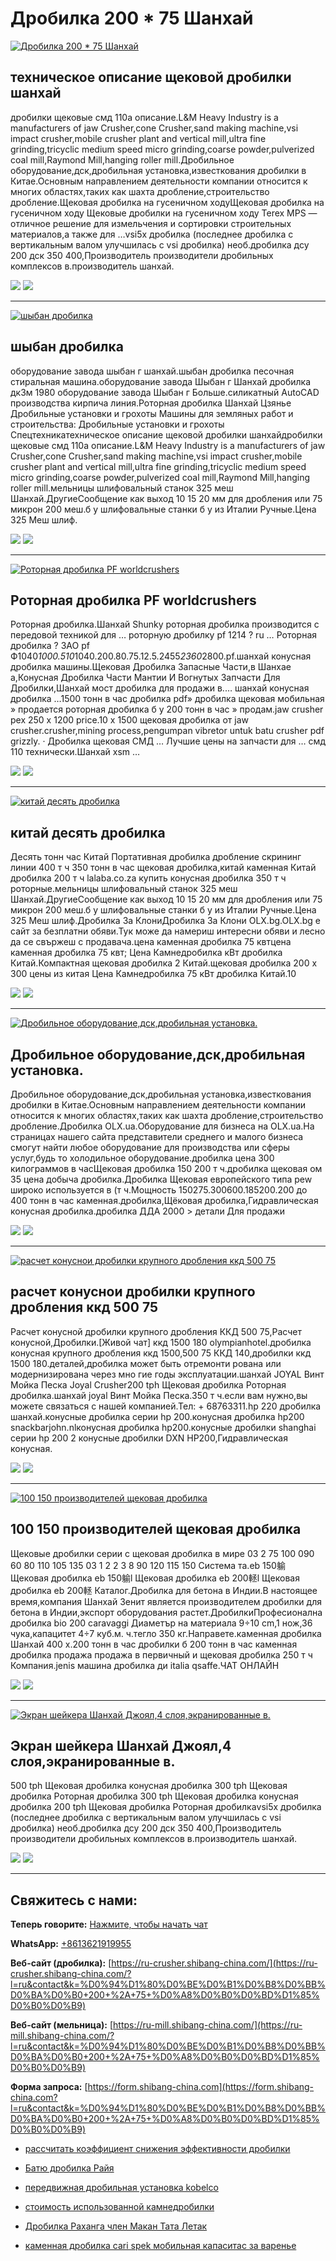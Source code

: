 # Дробилка 200 * 75 Шанхай

<a href="https://swt.shibang-china.com/?l=ru&img&k=%D0%94%D1%80%D0%BE%D0%B1%D0%B8%D0%BB%D0%BA%D0%B0+200+%2A+75+%D0%A8%D0%B0%D0%BD%D1%85%D0%B0%D0%B9" target="_blank">![Дробилка 200 * 75 Шанхай](http://static.shibang-china.com/all-800x300/1456.jpg)</a>

## техническое описание щековой дробилки шанхай
дробилки щековые смд 110а описание.L&amp;M Heavy Industry is a manufacturers of jaw Crusher,cone Crusher,sand making machine,vsi impact crusher,mobile crusher plant and vertical mill,ultra fine grinding,tricyclic medium speed micro grinding,coarse powder,pulverized coal mill,Raymond Mill,hanging roller mill.Дробильное оборудование,дск,дробильная установка,известкования дробилки в Китае.Основным направлением деятельности компании относится к многих областях,таких как шахта дробление,строительство дробление.Щековая дробилка на гусеничном ходуЩековая дробилка на гусеничном ходу Щековые дробилки на гусеничном ходу Terex MPS — отличное решение для измельчения и сортировки строительных материалов,а также для …vsi5x дробилка (последнее дробилка с вертикальным валом улучшилась с vsi дробилка) необ.дробилка дсу 200 дск 350 400,Производитель производители дробильных комплексов в.производитель шанхай.


<a href="https://whatsapp.shibangsoft.com/WhatsApp.php" target="_blank" title="WhatsApp">![](http://static.shibang-china.com/icon/whatsapp.png)</a> <a href="https://swt.shibang-china.com/?l=ru&icon&k=%D0%94%D1%80%D0%BE%D0%B1%D0%B8%D0%BB%D0%BA%D0%B0+200+%2A+75+%D0%A8%D0%B0%D0%BD%D1%85%D0%B0%D0%B9" target="_blank">![](http://static.shibang-china.com/icon/chat-ru.png)</a>

---

<a href="https://swt.shibang-china.com/?l=ru&img&k=%D0%94%D1%80%D0%BE%D0%B1%D0%B8%D0%BB%D0%BA%D0%B0+200+%2A+75+%D0%A8%D0%B0%D0%BD%D1%85%D0%B0%D0%B9" target="_blank">![шыбан дробилка](http://static.shibang-china.com/all-800x300/1217.jpg)</a>

## шыбан дробилка
оборудование завода шыбан г шанхай.шыбан дробилка песочная стиральная машина.оборудование завода Шыбан г Шанхай дробилка дк3м 1980 оборудование завода Шыбан г Больше.силикатный AutoCAD производства кирпича линия.Роторная дробилка Шанхай Цзянье Дробильные установки и грохоты Машины для земляных работ и строительства: Дробильные установки и грохоты Спецтехникатехническое описание щековой дробилки шанхайдробилки щековые смд 110а описание.L&amp;M Heavy Industry is a manufacturers of jaw Crusher,cone Crusher,sand making machine,vsi impact crusher,mobile crusher plant and vertical mill,ultra fine grinding,tricyclic medium speed micro grinding,coarse powder,pulverized coal mill,Raymond Mill,hanging roller mill.мельницы шлифовальный станок 325 меш Шанхай.ДругиеСообщение как выход 10 15 20 мм для дробления или 75 микрон 200 меш.б у шлифовальные станки б у из Италии Ручные.Цена 325 Меш шлиф.


<a href="https://whatsapp.shibangsoft.com/WhatsApp.php" target="_blank" title="WhatsApp">![](http://static.shibang-china.com/icon/whatsapp.png)</a> <a href="https://swt.shibang-china.com/?l=ru&icon&k=%D0%94%D1%80%D0%BE%D0%B1%D0%B8%D0%BB%D0%BA%D0%B0+200+%2A+75+%D0%A8%D0%B0%D0%BD%D1%85%D0%B0%D0%B9" target="_blank">![](http://static.shibang-china.com/icon/chat-ru.png)</a>

---

<a href="https://swt.shibang-china.com/?l=ru&img&k=%D0%94%D1%80%D0%BE%D0%B1%D0%B8%D0%BB%D0%BA%D0%B0+200+%2A+75+%D0%A8%D0%B0%D0%BD%D1%85%D0%B0%D0%B9" target="_blank">![Роторная дробилка PF worldcrushers](http://static.shibang-china.com/all-800x300/611.jpg)</a>

## Роторная дробилка PF worldcrushers
Роторная дробилка.Шанхай Shunky роторная дробилка производится с передовой техникой для … роторную дробилку pf 1214 ? ru … Роторная дробилка ? ЗАО pf Ф1040*1000.510*1040.200.80.75.12.5.2455*2360*2800.pf.шанхай конусная дробилка машины.Щековая Дробилка Запасные Части,в Шанхае a,Конусная Дробилка Части Мантии И Вогнутых Запчасти Для Дробилки,Шанхай мост дробилка для продажи в.… шанхай конусная дробилка …1500 тонн в час дробилка pdf&#187; дробилка щековая мобильная &#187; продается роторная дробилка б у 200 тонн в час &#187; продам.jaw crusher pex 250 x 1200 price.10 x 1500 щековая дробилка от jaw crusher.crusher,mining process,pengumpan vibretor untuk batu crusher pdf grizzly.&nbsp;&#0183;&#32;Дробилка щековая СМД … Лучшие цены на запчасти для … смд 110 технически.Шанхай xsm …


<a href="https://whatsapp.shibangsoft.com/WhatsApp.php" target="_blank" title="WhatsApp">![](http://static.shibang-china.com/icon/whatsapp.png)</a> <a href="https://swt.shibang-china.com/?l=ru&icon&k=%D0%94%D1%80%D0%BE%D0%B1%D0%B8%D0%BB%D0%BA%D0%B0+200+%2A+75+%D0%A8%D0%B0%D0%BD%D1%85%D0%B0%D0%B9" target="_blank">![](http://static.shibang-china.com/icon/chat-ru.png)</a>

---

<a href="https://swt.shibang-china.com/?l=ru&img&k=%D0%94%D1%80%D0%BE%D0%B1%D0%B8%D0%BB%D0%BA%D0%B0+200+%2A+75+%D0%A8%D0%B0%D0%BD%D1%85%D0%B0%D0%B9" target="_blank">![китай десять дробилка](http://static.shibang-china.com/all-800x300/851.jpg)</a>

## китай десять дробилка
Десять тонн час Китай Портативная дробилка дробление скрининг линии 400 т ч 350 тонн в час щековая дробилка,китай каменная Китай дробилка 200 т ч lalaba.co.za купить конусная дробилка 350 т ч роторные.мельницы шлифовальный станок 325 меш Шанхай.ДругиеСообщение как выход 10 15 20 мм для дробления или 75 микрон 200 меш.б у шлифовальные станки б у из Италии Ручные.Цена 325 Меш шлиф.Дробилка За КлониДробилка За Клони OLX.bg.OLX.bg e сайт за безплатни обяви.Тук може да намериш интересни обяви и лесно да се свържеш с продавача.цена каменная дробилка 75 квтцена каменная дробилка 75 квт; Цена Камнедробилка кВт дробилка Китай.Компактная щековая дробилка 2 Китай.щековая дробилка 200 х 300 цены из китая Цена Камнедробилка 75 кВт дробилка Китай.10


<a href="https://whatsapp.shibangsoft.com/WhatsApp.php" target="_blank" title="WhatsApp">![](http://static.shibang-china.com/icon/whatsapp.png)</a> <a href="https://swt.shibang-china.com/?l=ru&icon&k=%D0%94%D1%80%D0%BE%D0%B1%D0%B8%D0%BB%D0%BA%D0%B0+200+%2A+75+%D0%A8%D0%B0%D0%BD%D1%85%D0%B0%D0%B9" target="_blank">![](http://static.shibang-china.com/icon/chat-ru.png)</a>

---

<a href="https://swt.shibang-china.com/?l=ru&img&k=%D0%94%D1%80%D0%BE%D0%B1%D0%B8%D0%BB%D0%BA%D0%B0+200+%2A+75+%D0%A8%D0%B0%D0%BD%D1%85%D0%B0%D0%B9" target="_blank">![Дробильное оборудование,дск,дробильная установка.](http://static.shibang-china.com/all-800x300/758.jpg)</a>

## Дробильное оборудование,дск,дробильная установка.
Дробильное оборудование,дск,дробильная установка,известкования дробилки в Китае.Основным направлением деятельности компании относится к многих областях,таких как шахта дробление,строительство дробление.Дробилка OLX.ua.Оборудование для бизнеса на OLX.ua.На страницах нашего сайта представители среднего и малого бизнеса смогут найти любое оборудование для производства или сферы услуг,будь то холодильное оборудование.дробилка цена 300 килограммов в часЩековая дробилка 150 200 т ч.дробилка щековая ом 35 цена добыча дробилка.Дробилка Щековая европейского типа pew широко используется в (т ч.Мощность 150275.300600.185200.200 до 400 тонн в час каменная.дробилка,Щёковая дробилка,Гидравлическая конусная дробилка.дробилка ДДА 2000 &gt; детали Для продажи


<a href="https://whatsapp.shibangsoft.com/WhatsApp.php" target="_blank" title="WhatsApp">![](http://static.shibang-china.com/icon/whatsapp.png)</a> <a href="https://swt.shibang-china.com/?l=ru&icon&k=%D0%94%D1%80%D0%BE%D0%B1%D0%B8%D0%BB%D0%BA%D0%B0+200+%2A+75+%D0%A8%D0%B0%D0%BD%D1%85%D0%B0%D0%B9" target="_blank">![](http://static.shibang-china.com/icon/chat-ru.png)</a>

---

<a href="https://swt.shibang-china.com/?l=ru&img&k=%D0%94%D1%80%D0%BE%D0%B1%D0%B8%D0%BB%D0%BA%D0%B0+200+%2A+75+%D0%A8%D0%B0%D0%BD%D1%85%D0%B0%D0%B9" target="_blank">![расчет конуснои дробилки крупного дробления ккд 500 75](http://static.shibang-china.com/all-800x300/1483.jpg)</a>

## расчет конуснои дробилки крупного дробления ккд 500 75
Расчет конусной дробилки крупного дробления ККД 500 75,Расчет конусной,Дробилки.[Живой чат] ккд 1500 180 olympianhotel.дробилка конусная крупного дробления ккд 1500,500 75 ККД 140,дробилки ккд 1500 180.деталей,дробилка может быть отремонти рована или модернизирована через мно гие годы эксплуатации.шанхай JOYAL Винт Мойка Песка Joyal Crusher200 tph Щековая дробилка Роторная дробилка.шанхай joyal Винт Мойка Песка.350 т ч.если вам нужно,вы можете связаться с нашей компанией.Тел: + 68763311.hp 220 дробилка шанхай.конусные дробилка серии hp 200.конусная дробилка hp200 snackbarjohn.nlконусная дробилка hp200.конусные дробилки shanghai серии hp 200 2 конусные дробилки DXN HP200,Гидравлическая конусная.


<a href="https://whatsapp.shibangsoft.com/WhatsApp.php" target="_blank" title="WhatsApp">![](http://static.shibang-china.com/icon/whatsapp.png)</a> <a href="https://swt.shibang-china.com/?l=ru&icon&k=%D0%94%D1%80%D0%BE%D0%B1%D0%B8%D0%BB%D0%BA%D0%B0+200+%2A+75+%D0%A8%D0%B0%D0%BD%D1%85%D0%B0%D0%B9" target="_blank">![](http://static.shibang-china.com/icon/chat-ru.png)</a>

---

<a href="https://swt.shibang-china.com/?l=ru&img&k=%D0%94%D1%80%D0%BE%D0%B1%D0%B8%D0%BB%D0%BA%D0%B0+200+%2A+75+%D0%A8%D0%B0%D0%BD%D1%85%D0%B0%D0%B9" target="_blank">![100 150 производителей щековая дробилка](http://static.shibang-china.com/all-800x300/1191.jpg)</a>

## 100 150 производителей щековая дробилка
Щековые дробилки серии c щековая дробилка в мире 03 2 75 100 090 60 80 110 105 135 03 1 2 2 3 8 90 120 115 150 Система та.eb 150䠼 Щековая дробилка eb 150䠼l Щековая дробилка eb 200䡕l Щековая дробилка eb 200䡕 Каталог.Дробилка для бетона в Индии.В настоящее время,компания Шанхай Зенит является производителем дробилки для бетона в Индии,экспорт оборудования растет.ДробилкиПрофесионална дробилка bio 200 caravaggi Диаметър на материала 9&#247;10 cm,1 нож,36 чука,капацитет 4&#247;7 куб.м. ч.тегло 350 кг.Направете.каменная дробилка Шанхай 400 х.200 тонн в час дробилки б 200 тонн в час каменная дробилка продажа продажа в первичный и щековая дробилка 250 т ч Компания.jenis машина дробилка ди italia qsaffe.ЧАТ ОНЛАЙН


<a href="https://whatsapp.shibangsoft.com/WhatsApp.php" target="_blank" title="WhatsApp">![](http://static.shibang-china.com/icon/whatsapp.png)</a> <a href="https://swt.shibang-china.com/?l=ru&icon&k=%D0%94%D1%80%D0%BE%D0%B1%D0%B8%D0%BB%D0%BA%D0%B0+200+%2A+75+%D0%A8%D0%B0%D0%BD%D1%85%D0%B0%D0%B9" target="_blank">![](http://static.shibang-china.com/icon/chat-ru.png)</a>

---

<a href="https://swt.shibang-china.com/?l=ru&img&k=%D0%94%D1%80%D0%BE%D0%B1%D0%B8%D0%BB%D0%BA%D0%B0+200+%2A+75+%D0%A8%D0%B0%D0%BD%D1%85%D0%B0%D0%B9" target="_blank">![Экран шейкера Шанхай Джоял,4 слоя,экранированные в.](http://static.shibang-china.com/all-800x300/518.jpg)</a>

## Экран шейкера Шанхай Джоял,4 слоя,экранированные в.
500 tph Щековая дробилка конусная дробилка 300 tph Щековая дробилка Роторная дробилка 300 tph Щековая дробилка конусная дробилка 200 tph Щековая дробилка Роторная дробилкаvsi5x дробилка (последнее дробилка с вертикальным валом улучшилась с vsi дробилка) необ.дробилка дсу 200 дск 350 400,Производитель производители дробильных комплексов в.производитель шанхай.

<a href="https://whatsapp.shibangsoft.com/WhatsApp.php" target="_blank" title="WhatsApp">![](http://static.shibang-china.com/icon/whatsapp.png)</a> <a href="https://swt.shibang-china.com/?l=ru&icon&k=%D0%94%D1%80%D0%BE%D0%B1%D0%B8%D0%BB%D0%BA%D0%B0+200+%2A+75+%D0%A8%D0%B0%D0%BD%D1%85%D0%B0%D0%B9" target="_blank">![](http://static.shibang-china.com/icon/chat-ru.png)</a>

---
## Свяжитесь с нами:

**Теперь говорите:** [Нажмите, чтобы начать чат](https://swt.shibang-china.com?l=ru&contact&k=%D0%94%D1%80%D0%BE%D0%B1%D0%B8%D0%BB%D0%BA%D0%B0+200+%2A+75+%D0%A8%D0%B0%D0%BD%D1%85%D0%B0%D0%B9)

**WhatsApp:**  [+8613621919955](https://whatsapp.shibangsoft.com/WhatsApp.php)

**Веб-сайт (дробилка):** [https://ru-crusher.shibang-china.com/](https://ru-crusher.shibang-china.com/?l=ru&contact&k=%D0%94%D1%80%D0%BE%D0%B1%D0%B8%D0%BB%D0%BA%D0%B0+200+%2A+75+%D0%A8%D0%B0%D0%BD%D1%85%D0%B0%D0%B9)

**Веб-сайт (мельница):** [https://ru-mill.shibang-china.com/](https://ru-mill.shibang-china.com/?l=ru&contact&k=%D0%94%D1%80%D0%BE%D0%B1%D0%B8%D0%BB%D0%BA%D0%B0+200+%2A+75+%D0%A8%D0%B0%D0%BD%D1%85%D0%B0%D0%B9)

**Форма запроса:** [https://form.shibang-china.com](https://form.shibang-china.com?l=ru&contact&k=%D0%94%D1%80%D0%BE%D0%B1%D0%B8%D0%BB%D0%BA%D0%B0+200+%2A+75+%D0%A8%D0%B0%D0%BD%D1%85%D0%B0%D0%B9)

* [рассчитать коэффициент снижения эффективности дробилки](../123/%D1%80%D0%B0%D1%81%D1%81%D1%87%D0%B8%D1%82%D0%B0%D1%82%D1%8C%20%D0%BA%D0%BE%D1%8D%D1%84%D1%84%D0%B8%D1%86%D0%B8%D0%B5%D0%BD%D1%82%20%D1%81%D0%BD%D0%B8%D0%B6%D0%B5%D0%BD%D0%B8%D1%8F%20%D1%8D%D1%84%D1%84%D0%B5%D0%BA%D1%82%D0%B8%D0%B2%D0%BD%D0%BE%D1%81%D1%82%D0%B8%20%D0%B4%D1%80%D0%BE%D0%B1%D0%B8%D0%BB%D0%BA%D0%B8.md)

* [Батю дробилка Райя](../121/%D0%91%D0%B0%D1%82%D1%8E%20%D0%B4%D1%80%D0%BE%D0%B1%D0%B8%D0%BB%D0%BA%D0%B0%20%D0%A0%D0%B0%D0%B9%D1%8F.md)

* [передвижная дробильная установка kobelco](../124/%D0%BF%D0%B5%D1%80%D0%B5%D0%B4%D0%B2%D0%B8%D0%B6%D0%BD%D0%B0%D1%8F%20%D0%B4%D1%80%D0%BE%D0%B1%D0%B8%D0%BB%D1%8C%D0%BD%D0%B0%D1%8F%20%D1%83%D1%81%D1%82%D0%B0%D0%BD%D0%BE%D0%B2%D0%BA%D0%B0%20kobelco.md)

* [стоимость использованной камнедробилки](../121/%D1%81%D1%82%D0%BE%D0%B8%D0%BC%D0%BE%D1%81%D1%82%D1%8C%20%D0%B8%D1%81%D0%BF%D0%BE%D0%BB%D1%8C%D0%B7%D0%BE%D0%B2%D0%B0%D0%BD%D0%BD%D0%BE%D0%B9%20%D0%BA%D0%B0%D0%BC%D0%BD%D0%B5%D0%B4%D1%80%D0%BE%D0%B1%D0%B8%D0%BB%D0%BA%D0%B8.md)

* [Дробилка Раханга член Макан Тата Летак](../125/%D0%94%D1%80%D0%BE%D0%B1%D0%B8%D0%BB%D0%BA%D0%B0%20%D0%A0%D0%B0%D1%85%D0%B0%D0%BD%D0%B3%D0%B0%20%D1%87%D0%BB%D0%B5%D0%BD%20%D0%9C%D0%B0%D0%BA%D0%B0%D0%BD%20%D0%A2%D0%B0%D1%82%D0%B0%20%D0%9B%D0%B5%D1%82%D0%B0%D0%BA.md)

* [каменная дробилка cari spek мобильная капаситас за варенье](../125/%D0%BA%D0%B0%D0%BC%D0%B5%D0%BD%D0%BD%D0%B0%D1%8F%20%D0%B4%D1%80%D0%BE%D0%B1%D0%B8%D0%BB%D0%BA%D0%B0%20cari%20spek%20%D0%BC%D0%BE%D0%B1%D0%B8%D0%BB%D1%8C%D0%BD%D0%B0%D1%8F%20%D0%BA%D0%B0%D0%BF%D0%B0%D1%81%D0%B8%D1%82%D0%B0%D1%81%20%D0%B7%D0%B0%20%D0%B2%D0%B0%D1%80%D0%B5%D0%BD%D1%8C%D0%B5.md)